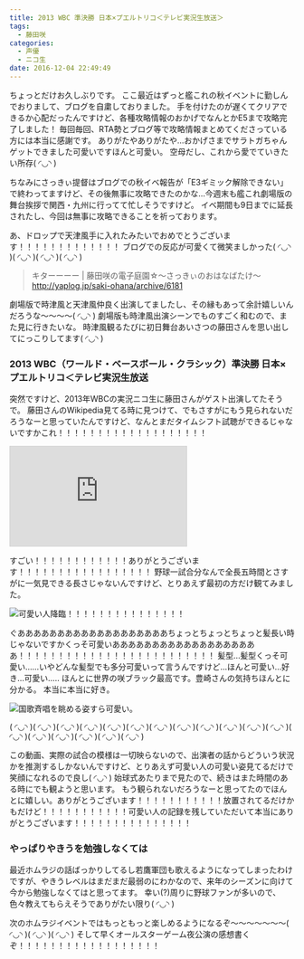 ```yaml
---
title: 2013 WBC 準決勝 日本×プエルトリコ＜テレビ実況生放送＞
tags:
  - 藤田咲
categories:
  - 声優
  - ニコ生
date: 2016-12-04 22:49:49
---
```


ちょっとだけお久しぶりです。
ここ最近はずっと艦これの秋イベントに勤しんでおりまして、ブログを自粛しておりました。
手を付けたのが遅くてクリアできるか心配だったんですけど、各種攻略情報のおかげでなんとかE5まで攻略完了しました！
毎回毎回、RTA勢とブログ等で攻略情報まとめてくださっている方には本当に感謝です。
ありがたやありがたや…おかげさまでサラトガちゃんゲットできました可愛いですほんと可愛い。
空母だし、これから愛でていきたい所存( ◜◡◝ )

ちなみにさっきぃ提督はブログでの秋イベ報告が「E3ギミック解除できない」で終わってますけど、その後無事に攻略できたのかな…今週末も艦これ劇場版の舞台挨拶で関西・九州に行ってて忙しそうですけど。
イベ期間も9日までに延長されたし、今回は無事に攻略できることを祈っております。

あ、ドロップで天津風手に入れたみたいでおめでとうございます！！！！！！！！！！！！！
ブログでの反応が可愛くて微笑ましかった( ◜◡◝ )( ◜◡◝ )( ◜◡◝ )( ◜◡◝ )

> キターーーー | 藤田咲の電子庭園☆～さっきぃのおはなばたけ～
> http://yaplog.jp/saki-ohana/archive/6181

劇場版で時津風と天津風仲良く出演してましたし、その縁もあって余計嬉しいんだろうな～～～～( ◜◡◝ )
劇場版も時津風出演シーンでものすごく和むので、また見に行きたいな。
時津風観るたびに初日舞台あいさつの藤田さんを思い出してにっこりしてます( ◜◡◝ )

### 2013 WBC（ワールド・ベースボール・クラシック）準決勝 日本×プエルトリコ＜テレビ実況生放送

突然ですけど、2013年WBCの実況ニコ生に藤田さんがゲスト出演してたそうで。
藤田さんのWikipedia見てる時に見つけて、でもさすがにもう見られないだろうなーと思っていたんですけど、なんとまだタイムシフト試聴ができるじゃないですかこれ！！！！！！！！！！！！！！！！！！！

<iframe width="312" height="176" src="http://live.nicovideo.jp/embed/lv127875367" scrolling="no" style="border:solid 1px #d0d0d0; background-color: #f6f6f6;" frameborder="0"><a href="http://live.nicovideo.jp/watch/lv127875367">2013 WBC（ワールド・ベースボール・クラシック）準決勝 日本×プエルトリコ＜テレビ実況生放送＞</a></iframe>

すごい！！！！！！！！！！！！ありがとうございます！！！！！！！！！！！！！！！！！
野球一試合分なんで全長五時間とさすがに一気見できる長さじゃないんですけど、とりあえず最初の方だけ観てみました。

![可愛い人降臨！！！！！！！！！！！！！！！](/sblog/img/20130318_wbc_01.jpg)

ぐあああああああああああああああああああちょっとちょっとちょっと髪長い時じゃないですかくっそ可愛いあああああああああああああああああああ！！！！！！！！！！！！！！！！！！！！！！！！！
髪型…髪型くっそ可愛い……いやどんな髪型でも多分可愛いって言うんですけど…ほんと可愛い…好き…可愛い…‥
ほんとに世界の咲ブラック最高です。豊崎さんの気持ちほんとに分かる。
本当に本当に好き。

![国歌斉唱を眺める姿すら可愛い。](/sblog/img/20130318_wbc_03.jpg)

( ◜◡◝ )( ◜◡◝ )( ◜◡◝ )( ◜◡◝ )( ◜◡◝ )( ◜◡◝ )( ◜◡◝ )( ◜◡◝ )( ◜◡◝ )( ◜◡◝ )( ◜◡◝ )( ◜◡◝ )( ◜◡◝ )( ◜◡◝ )( ◜◡◝ )( ◜◡◝ )( ◜◡◝ )( ◜◡◝ )

この動画、実際の試合の模様は一切映らないので、出演者の話からどういう状況かを推測するしかないんですけど、とりあえず可愛い人の可愛い姿見てるだけで笑顔になれるので良し( ◜◡◝ )
始球式あたりまで見たので、続きはまた時間のある時にでも観ようと思います。
もう観られないだろうなーと思ってたのでほんとに嬉しい。ありがとうございます！！！！！！！！！！！放置されてるだけかもだけど！！！！！！！！！！！可愛い人の記録を残していただいて本当にありがとうございます！！！！！！！！！！！！！！！

### やっぱりやきうを勉強しなくては

最近ホムラジの話ばっかりしてるし若鷹軍団も歌えるようになってしまったわけですが、やきうレベルはまだまだ最弱のにわかなので、来年のシーズンに向けて今から勉強しなくてはと思ってます。
幸い(?)周りに野球ファンが多いので、色々教えてもらえそうでありがたい限り( ◜◡◝ )

次のホムラジイベントではもっともっと楽しめるようになるぞ～～～～～～～( ◜◡◝ )( ◜◡◝ )( ◜◡◝ )
そして早くオールスターゲーム夜公演の感想書くぞ！！！！！！！！！！！！！！！！！！
